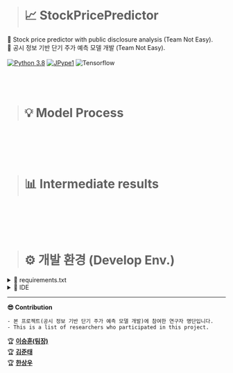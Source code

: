 ># 📈 StockPricePredictor
🌟 Stock price predictor with public disclosure analysis (Team Not Easy).   
🌟 공시 정보 기반 단기 주가 예측 모델 개발 (Team Not Easy).    <br></br>
[![Python 3.8](https://img.shields.io/badge/python-3.8-blue.svg)](https://www.python.org/downloads/release/python-380/)  [![JPype1](https://img.shields.io/badge/JPype1-1.1.2-blue.svg)](https://www.lfd.uci.edu/~gohlke/pythonlibs/#jpype) ![Tensorflow](https://img.shields.io/badge/Tensorflow-2.7.0-orange.svg)
<br></br><br></br>

># 💡 Model Process
<br></br><br></br>

># 📊 Intermediate results
<br></br><br></br>

># ⚙️ 개발 환경 (Develop Env.)
<details>
    <summary>🔎 requirements.txt </summary>
  
  ```
beautifulsoup4==4.6.0
certifi==2021.10.8
charset-normalizer==2.0.9
click==8.0.3
colorama==0.4.4
et-xmlfile==1.1.0
gensim==3.8.0
idna==3.3
joblib==1.1.0
konlpy==0.5.2
lxml==4.6.4
nltk==3.6.5
numpy==1.21.4
oauthlib==3.1.1
openpyxl==3.0.9
pandas==1.3.4
pandas-datareader==0.10.0
PySocks==1.7.1
python-dateutil==2.8.2
pytz==2021.3
regex==2021.11.10
requests==2.26.0
requests-oauthlib==1.3.0
scipy==1.7.3
six==1.16.0
smart-open==5.2.1
soupsieve==2.3.1
tqdm==4.62.3
tweepy==3.10.0
urllib3==1.26.7 
```

</details>

<details>
    <summary>🔎 IDE </summary>
  
```
Pycharm / Jupyter Notebook
```

</details>

---    
**😎 Contribution**
```
- 본 프로젝트(공시 정보 기반 단기 주가 예측 모델 개발)에 참여한 연구자 명단입니다.
- This is a list of researchers who participated in this project.
```   
🏆 **[이승훈(팀장)](https://github.com/CodingLeeSeungHoon)**      
🏆 **[김준태](https://github.com/KZunT)**    
🏆 **[한상우](https://github.com/sktkddn777)**   
